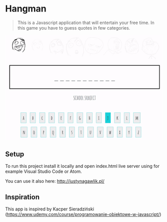# Hangman

> This is a Javascript application that will entertain your free time. In this game you have to guess quotes in few categories.

![](hangman.gif)

## Setup

To run this project install it locally and open index.html live server using for example Visual Studio Code or Atom.

You can use it also here: http://justynagawlik.pl/

## Inspiration

This app is inspired by Kacper Sieradziński (https://www.udemy.com/course/programowanie-obiektowe-w-javascript/)

